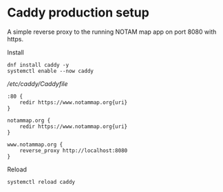 # Caddy production setup

A simple reverse proxy to the running NOTAM map app on port 8080 with https.

Install

```shell
dnf install caddy -y
systemctl enable --now caddy
```

*/etc/caddy/Caddyfile*

```
:80 {
    redir https://www.notammap.org{uri}
}

notammap.org {
    redir https://www.notammap.org{uri}
}

www.notammap.org {
    reverse_proxy http://localhost:8080
}
```

Reload

```shell
systemctl reload caddy
```